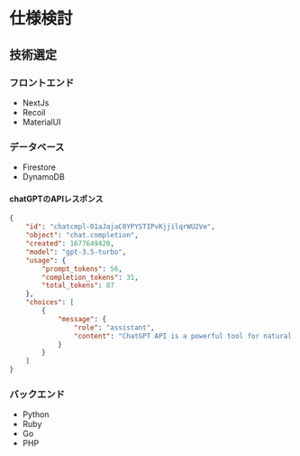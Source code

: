 # 仕様検討

## 技術選定

### フロントエンド

- NextJs
- Recoil
- MaterialUI

### データベース

- Firestore
- DynamoDB

#### chatGPTのAPIレスポンス

```json
{
    "id": "chatcmpl-01aJajaC0YPYSTIPvKjjilqrWU2Ve",
    "object": "chat.completion",
    "created": 1677649420,
    "model": "gpt-3.5-turbo",
    "usage": {
        "prompt_tokens": 56,
        "completion_tokens": 31,
        "total_tokens": 87
    },
    "choices": [
        {
            "message": {
                "role": "assistant",
                "content": "ChatGPT API is a powerful tool for natural language understanding and generation."
            }
        }
    ]
}
```

### バックエンド

- Python
- Ruby
- Go
- PHP